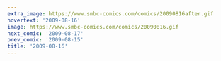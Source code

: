 ```yaml
---
extra_image: https://www.smbc-comics.com/comics/20090816after.gif
hovertext: '2009-08-16'
image: https://www.smbc-comics.com/comics/20090816.gif
next_comic: '2009-08-17'
prev_comic: '2009-08-15'
title: '2009-08-16'
---
```


